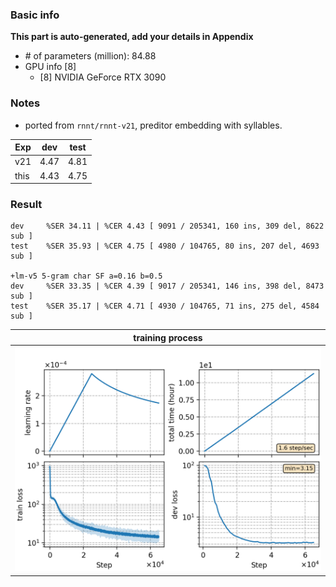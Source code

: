 ### Basic info

**This part is auto-generated, add your details in Appendix**

* \# of parameters (million): 84.88
* GPU info \[8\]
  * \[8\] NVIDIA GeForce RTX 3090

### Notes

* ported from `rnnt/rnnt-v21`, preditor embedding with syllables.

| Exp  | dev  | test |
| ---- | ---- | ---- |
| v21  | 4.47 | 4.81 |
| this | 4.43 | 4.75 |

### Result
```
dev     %SER 34.11 | %CER 4.43 [ 9091 / 205341, 160 ins, 309 del, 8622 sub ]
test    %SER 35.93 | %CER 4.75 [ 4980 / 104765, 80 ins, 207 del, 4693 sub ]

+lm-v5 5-gram char SF a=0.16 b=0.5
dev     %SER 33.35 | %CER 4.39 [ 9017 / 205341, 146 ins, 398 del, 8473 sub ]
test    %SER 35.17 | %CER 4.71 [ 4930 / 104765, 71 ins, 275 del, 4584 sub ]
```

|     training process    |
|:-----------------------:|
|![monitor](./monitor.png)|
